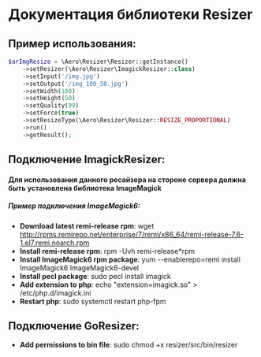 # Документация библиотеки Resizer

## Пример использования:

```php    
$arImgResize = \Aero\Resizer\Resizer::getInstance()
    ->setResizer(\Aero\Resizer\ImagickResizer::class)
    ->setInput('/img.jpg')
    ->setOutput('/img_100_50.jpg')
    ->setWidth(100)
    ->setHeight(50)
    ->setQuality(90)
    ->setForce(true)
    ->setResizeType(\Aero\Resizer\Resizer::RESIZE_PROPORTIONAL)
    ->run()
    ->getResult();
```

## Подключение ImagickResizer:
#### Для использования данного ресайзера на стороне сервера должна быть установлена библиотека ImageMagick
##### Пример подключения ImageMagick6:
* __Download latest remi-release rpm__: wget http://rpms.remirepo.net/enterprise/7/remi/x86_64/remi-release-7.6-1.el7.remi.noarch.rpm
* __Install remi-release rpm__: rpm -Uvh remi-release*rpm
* __Install ImageMagick6 rpm package__: yum --enablerepo=remi install ImageMagick6 ImageMagick6-devel
* __Install pecl package__: sudo pecl install imagick
* __Add extension to php__: echo "extension=imagick.so" > /etc/php.d/imagick.ini
* __Restart php__: sudo systemctl restart php-fpm

## Подключение GoResizer:
* __Add permissions to bin file__: sudo chmod +x resizer/src/bin/resizer